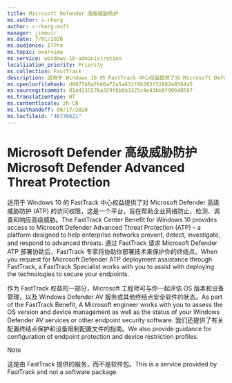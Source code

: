 ```yaml
---
title: Microsoft Defender 高级威胁防护
ms.author: v-rberg
author: v-rberg-msft
manager: jimmuir
ms.date: 7/01/2020
ms.audience: ITPro
ms.topic: overview
ms.service: windows-10-administration
localization_priority: Priority
ms.collection: FastTrack
description: 适用于 Windows 10 的 FastTrack 中心权益提供了对 Microsoft Defender 高级威胁防护 (ATP) 的访问权限，这是一项新服务，旨在帮助企业网络防止、检测、调查和响应高级威胁。
ms.openlocfilehash: d6077b8afb66a72a5a631f6b203f52682e8564a5
ms.sourcegitcommit: 81ad135578a329f8b0a3325c4e43bb8f90648597
ms.translationtype: HT
ms.contentlocale: zh-CN
ms.lasthandoff: 08/17/2020
ms.locfileid: "46776621"
---
```

# <a name="microsoft-defender-advanced-threat-protection"></a><span data-ttu-id="b56c5-103">Microsoft Defender 高级威胁防护</span><span class="sxs-lookup"><span data-stu-id="b56c5-103">Microsoft Defender Advanced Threat Protection</span></span>

<span data-ttu-id="b56c5-104">适用于 Windows 10 的 FastTrack 中心权益提供了对 Microsoft Defender 高级威胁防护 (ATP) 的访问权限，这是一个平台，旨在帮助企业网络防止、检测、调查和响应高级威胁。</span><span class="sxs-lookup"><span data-stu-id="b56c5-104">The FastTrack Center Benefit for Windows 10 provides access to Microsoft Defender Advanced Threat Protection (ATP) – a platform designed to help enterprise networks prevent, detect, investigate, and respond to advanced threats.</span></span> <span data-ttu-id="b56c5-105">通过 FastTrack 请求 Microsoft Defender ATP 部署协助后，FastTrack 专家将协助你部署技术来保护你的终结点。</span><span class="sxs-lookup"><span data-stu-id="b56c5-105">When you request for Microsoft Defender ATP deployment assistance through FastTrack, a FastTrack Specialist works with you to assist with deploying the technologies to secure your endpoints.</span></span>

<span data-ttu-id="b56c5-106">作为 FastTrack 权益的一部分，Microsoft 工程师可与你一起评估 OS 版本和设备管理，以及 Windows Defender AV 服务或其他终结点安全软件的状态。</span><span class="sxs-lookup"><span data-stu-id="b56c5-106">As part of the FastTrack Benefit, A Microsoft engineer works with you to assess the OS version and device management as well as the status of your Windows Defender AV services or other endpoint security software.</span></span> <span data-ttu-id="b56c5-107">我们还提供了有关配置终结点保护和设备限制配置文件的指南。</span><span class="sxs-lookup"><span data-stu-id="b56c5-107">We also provide guidance for configuration of endpoint protection and device restriction profiles.</span></span>  

> [!NOTE]
> <span data-ttu-id="b56c5-108">这是由 FastTrack 提供的服务，而不是软件包。</span><span class="sxs-lookup"><span data-stu-id="b56c5-108">This is a service provided by FastTrack and not a software package.</span></span> 

